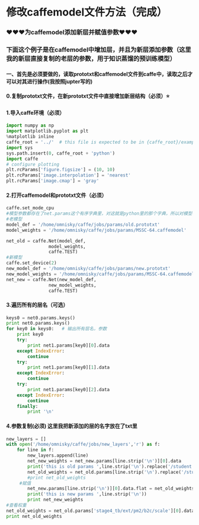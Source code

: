 # 修改caffemodel文件方法（完成）
### ♥♥♥为caffemodel添加新层并赋值参数♥♥♥
### 下面这个例子是在caffemodel中增加层，并且为新层添加参数（这里我的新层直接复制的老层的参数，用于知识蒸馏的预训练模型）
#### 一、首先是必须要做的，读取prototxt和caffemodel文件到caffe中，读取之后才可以对其进行操作(我按照jupter写的)
#### 0.复制prototxt文件，在新prototxt文件中直接增加新层结构（必须）⭐
#### 1.导入caffe环境（必须）
```python
import numpy as np
import matplotlib.pyplot as plt
%matplotlib inline
caffe_root = '../'  # this file is expected to be in {caffe_root}/examples
import sys
sys.path.insert(0, caffe_root + 'python')
import caffe
# configure plotting
plt.rcParams['figure.figsize'] = (10, 10)
plt.rcParams['image.interpolation'] = 'nearest'
plt.rcParams['image.cmap'] = 'gray'
```
#### 2.打开caffemodel和prototxt文件（必须）
```python
caffe.set_mode_cpu
#模型参数都存在了net.params这个有序字典里，对这就是python里的那个字典，所以对模型参数的操作和对python字典操作一样。['conv1_1/conv']是键名，[0]是权的维度
#老模型
model_def = '/home/omnisky/caffe/jobs/params/old.prototxt'
model_weights = '/home/omnisky/caffe/jobs/params/MSSC-64.caffemodel'

net_old = caffe.Net(model_def,
                model_weights,
                caffe.TEST)
#新模型                
caffe.set_device(2)
new_model_def = '/home/omnisky/caffe/jobs/params/new.prototxt'
new_model_weights = '/home/omnisky/caffe/jobs/params/MSSC-64.caffemodel'
net_new = caffe.Net(new_model_def,
                new_model_weights,
                caffe.TEST)
```
#### 3.遍历所有的层名（可选）
```python
keys0 = net0.params.keys()
print net0.params.keys()
for key0 in keys0:   # 输出所有层名，参数
    print key0
    try:
        print net1.params[key0][0].data
    except IndexError:
        continue
    try:
        print net1.params[key0][1].data
    except IndexError:
        continue
    try:
        print net1.params[key0][2].data
    except IndexError:
        continue
    finally:
        print '\n'
```
#### 4.参数复制(必须) 这里我把新添加的层的名字放在了txt里
```python
new_layers = []
with open('/home/omnisky/caffe/jobs/new_layers','r') as f:
    for line in f:
        new_layers.append(line)
        net_new_weights = net_new.params[line.strip('\n')][0].data
        print('this is old params ',line.strip('\n').replace('/student',''))
        net_old_weights = net_old.params[line.strip('\n').replace('/student','')][0].data
        #print net_old_weights
     #赋值   
        net_new.params[line.strip('\n')][0].data.flat = net_old_weights
        print('this is new params ',line.strip('\n'))
        print net_new_weights
#查看权重
net_old_weights = net_old.params['stage4_tb/ext/pm2/b2c/scale'][0].data
print net_old_weights
```
